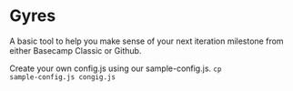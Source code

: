 Gyres
=================

A basic tool to help you make sense of your next iteration milestone from either Basecamp Classic or Github.

Create your own config.js using our sample-config.js.
<code>cp sample-config.js congig.js</code>
